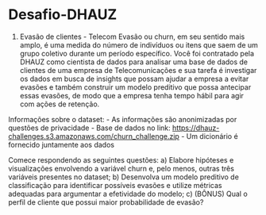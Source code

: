 # Desafio-DHAUZ

1. Evasão de clientes - Telecom 
Evasão ou churn, em seu sentido mais amplo, é uma medida do número de indivíduos ou itens que saem de um grupo coletivo durante um período específico.  Você foi contratado pela DHAUZ como cientista de dados para analisar uma base de dados de clientes de uma empresa de Telecomunicações e sua tarefa é investigar os dados em busca de insights que possam ajudar a empresa a evitar evasões e também construir um modelo preditivo que possa antecipar essas evasões, de modo que a empresa tenha tempo hábil para agir com ações de retenção. 
 
Informações sobre o dataset: - As informações são anonimizadas por questões de privacidade - Base de dados no link: https://dhauz-challenges.s3.amazonaws.com/churn_challenge.zip - Um dicionário é fornecido juntamente aos dados 
 
Comece respondendo as seguintes questões: a) Elabore hipóteses e visualizações envolvendo a variável churn e, pelo menos, outras três variáveis presentes no dataset; b) Desenvolva um modelo preditivo de classificação para identificar possíveis evasões e utilize métricas adequadas para argumentar a efetividade do modelo; c) (BÔNUS) Qual o perfil de cliente que possui maior probabilidade de evasão? 
 

